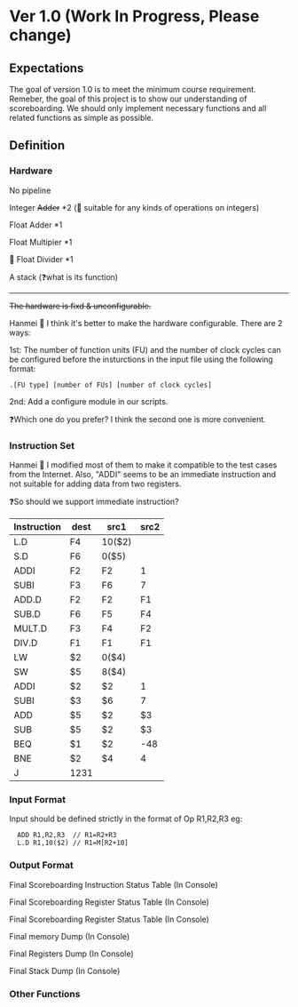 # Ver 1.0 (Work In Progress, Please change)

## Expectations

The goal of version 1.0 is to meet the minimum course requirement. Remeber, the goal of this project is to show our understanding of scoreboarding. We should only implement necessary functions and all related functions as simple as possible.

## Definition

### Hardware
No pipeline

Integer ~~Adder~~ *2 (📝 suitable for any kinds of operations on integers)

Float Adder *1

Float Multipier *1

📝 Float Divider *1

A stack (❓what is its function)


---

~~The hardware is fixd & unconfigurable.~~

Hanmei 📝 I think it's better to make the hardware configurable. There are 2 ways:

1st: The number of function units (FU) and the number of clock cycles can be configured before the insturctions in the input file using the following format:

```
.[FU type] [number of FUs] [number of clock cycles]
```

2nd: Add a configure module in our scripts.

❓Which one do you prefer? I think the second one is more convenient.

### Instruction Set

Hanmei 📝 I modified most of them to make it compatible to the test cases from the Internet. Also, "ADDI" seems to be an immediate instruction and not suitable for adding data from two registers. 

❓So should we support immediate instruction?

| Instruction | dest | src1   | src2 |
| ----------- | ---- | ------ | ---- |
| L.D         | F4   | 10($2) |      |
| S.D         | F6   | 0($5)  |      |
| ADDI        | F2   | F2     | 1    |
| SUBI        | F3   | F6     | 7    |
| ADD.D       | F2   | F2     | F1   |
| SUB.D       | F6   | F5     | F4   |
| MULT.D      | F3   | F4     | F2   |
| DIV.D       | F1   | F1     | F1   |
| LW          | $2   | 0($4)  |      |
| SW          | $5   | 8($4)  |      |
| ADDI        | $2   | $2     | 1    |
| SUBI        | $3   | $6     | 7    |
| ADD         | $5   | $2     | $3   |
| SUB         | $5   | $2     | $3   |
| BEQ         | $1   | $2     | -48  |
| BNE         | $2   | $4     | 4    |
| J           | 1231 |        |      |


### Input Format

Input should be defined strictly in the format of Op R1,R2,R3
eg:
```
  ADD R1,R2,R3  // R1=R2+R3
  L.D R1,10($2) // R1=M[R2+10]
```

### Output Format

Final Scoreboarding Instruction Status Table (In Console)

Final Scoreboarding Register Status Table (In Console)

Final Scoreboarding Register Status Table (In Console)

Final memory Dump (In Console)

Final Registers Dump (In Console)

Final Stack Dump (In Console)


### Other Functions



